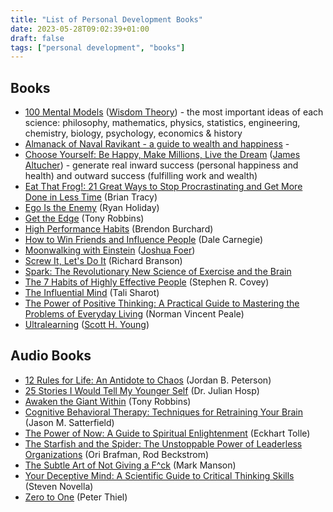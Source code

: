 ```yaml
---
title: "List of Personal Development Books"
date: 2023-05-28T09:02:39+01:00
draft: false
tags: ["personal development", "books"]
---
```

## Books
- [100 Mental Models](https://wisdomtheory.gumroad.com/l/100MM/) ([Wisdom Theory](https://wisdomtheory.gumroad.com/)) - the most important ideas of each science: philosophy, mathematics, physics, statistics, engineering, chemistry, biology, psychology, economics & history
- [Almanack of Naval Ravikant -  a guide to wealth and happiness](https://www.navalmanack.com/) - 
- [Choose Yourself: Be Happy, Make Millions, Live the Dream](https://www.goodreads.com/book/show/17977529-choose-yourself/) ([James Altucher](https://www.goodreads.com/author/show/740.James_Altucher/)) - generate real inward success (personal happiness and health) and outward success (fulfilling work and wealth)
- [Eat That Frog!: 21 Great Ways to Stop Procrastinating and Get More Done in Less Time](https://www.goodreads.com/book/show/95887.Eat_That_Frog_/) (Brian Tracy)
- [Ego Is the Enemy](https://www.goodreads.com/book/show/27036528-ego-is-the-enemy/) (Ryan Holiday)
- [Get the Edge](https://www.goodreads.com/en/book/show/6235336/) (Tony Robbins)
- [High Performance Habits](https://brendon.com/blog/high-performancehabits/) (Brendon Burchard)
- [How to Win Friends and Influence People](https://en.wikipedia.org/wiki/How_to_Win_Friends_and_Influence_People/) (Dale Carnegie)
- [Moonwalking with Einstein](https://en.wikipedia.org/wiki/Moonwalking_with_Einstein/) ([Joshua Foer](https://en.wikipedia.org/wiki/Joshua_Foer/))
- [Screw It, Let's Do It](https://www.virgin.com/branson-family/books/richard-branson/screw-it-lets-do-it/) (Richard Branson)
- [Spark: The Revolutionary New Science of Exercise and the Brain](https://www.goodreads.com/en/book/show/721609/)
- [The 7 Habits of Highly Effective People](https://www.franklincovey.com/the-7-habits/) (Stephen R. Covey)
- [The Influential Mind](https://us.macmillan.com/books/9781250159618/theinfluentialmind/) (Tali Sharot)
- [The Power of Positive Thinking: A Practical Guide to Mastering the Problems of Everyday Living](https://en.wikipedia.org/wiki/The_Power_of_Positive_Thinking/) (Norman Vincent Peale)
- [Ultralearning](https://www.scotthyoung.com/blog/ultralearning/) ([Scott H. Young](https://www.scotthyoung.com/))

## Audio Books
- [12 Rules for Life: An Antidote to Chaos](https://www.audible.co.uk/pd/12-Rules-for-Life-Audiobook/) (Jordan B. Peterson)
- [25 Stories I Would Tell My Younger Self](https://www.audible.co.uk/pd/25-Stories-I-Would-Tell-My-Younger-Self-Audiobook) (Dr. Julian Hosp)
- [Awaken the Giant Within](https://www.audible.co.uk/pd/Awaken-the-Giant-Within-Audiobook/) (Tony Robbins)
- [Cognitive Behavioral Therapy: Techniques for Retraining Your Brain](https://www.audible.co.uk/pd/Cognitive-Behavioral-Therapy-Audiobook/) (Jason M. Satterfield)
- [The Power of Now: A Guide to Spiritual Enlightenment](https://www.audible.co.uk/pd/The-Power-of-Now-Audiobook/) (Eckhart Tolle)
- [The Starfish and the Spider: The Unstoppable Power of Leaderless Organizations](https://www.audible.co.uk/pd/The-Starfish-and-the-Spider-Audiobook) (Ori Brafman, Rod Beckstrom)
- [The Subtle Art of Not Giving a F^ck](https://www.audible.co.uk/pd/The-Subtle-Art-of-Not-Giving-a-F-ck-Audiobook/) (Mark Manson)
- [Your Deceptive Mind: A Scientific Guide to Critical Thinking Skills](https://www.audible.co.uk/pd/Your-Deceptive-Mind-A-Scientific-Guide-to-Critical-Thinking-Skills-Audiobook/) (Steven Novella)
- [Zero to One](https://www.audible.co.uk/pd/Zero-to-One-Audiobook/) (Peter Thiel)
